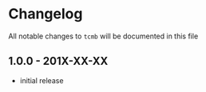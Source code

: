 # Changelog

All notable changes to `tcmb` will be documented in this file

## 1.0.0 - 201X-XX-XX

- initial release
